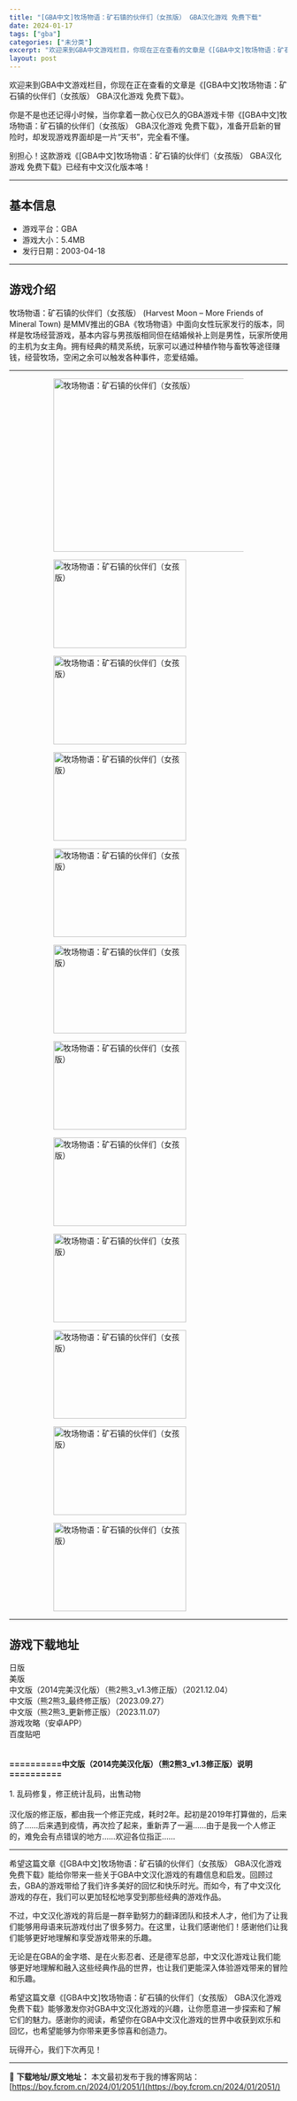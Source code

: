 ```yaml
---
title: "[GBA中文]牧场物语：矿石镇的伙伴们（女孩版） GBA汉化游戏 免费下载"
date: 2024-01-17
tags: ["gba"]
categories: ["未分类"]
excerpt: "欢迎来到GBA中文游戏栏目，你现在正在查看的文章是《[GBA中文]牧场物语：矿石镇的伙伴们（女孩版） GBA汉化游戏 免费下载》。 你是不是也还记得小时候，当你拿着一款心仪已久的GBA游戏卡带《[GBA中文]牧场物语：矿石镇的伙伴们（女孩版） GBA汉化游戏 免费下载》，准备开启新的冒险时，却发现游&hellip;"
layout: post
---
```


欢迎来到GBA中文游戏栏目，你现在正在查看的文章是《[GBA中文]牧场物语：矿石镇的伙伴们（女孩版） GBA汉化游戏 免费下载》。

你是不是也还记得小时候，当你拿着一款心仪已久的GBA游戏卡带《[GBA中文]牧场物语：矿石镇的伙伴们（女孩版） GBA汉化游戏 免费下载》，准备开启新的冒险时，却发现游戏界面却是一片“天书”，完全看不懂。

别担心！这款游戏《[GBA中文]牧场物语：矿石镇的伙伴们（女孩版） GBA汉化游戏 免费下载》已经有中文汉化版本咯！ <hr><h2>&#22522;&#26412;&#20449;&#24687;</h2> <ul><li>&#28216;&#25103;&#24179;&#21488;&#65306;GBA</li> <li>&#28216;&#25103;&#22823;&#23567;&#65306;5.4MB</li> <li>&#21457;&#34892;&#26085;&#26399;&#65306;2003-04-18</li> </ul><hr><h2>&#28216;&#25103;&#20171;&#32461;</h2> <p>&#29287;&#22330;&#29289;&#35821;&#65306;&#30719;&#30707;&#38215;&#30340;&#20249;&#20276;&#20204;&#65288;&#22899;&#23401;&#29256;&#65289; (Harvest Moon &ndash; More Friends of Mineral Town) &#26159;MMV&#25512;&#20986;&#30340;GBA&#12298;&#29287;&#22330;&#29289;&#35821;&#12299;&#20013;&#38754;&#21521;&#22899;&#24615;&#29609;&#23478;&#21457;&#34892;&#30340;&#29256;&#26412;&#65292;&#21516;&#26679;&#26159;&#29287;&#22330;&#32463;&#33829;&#28216;&#25103;&#65292;&#22522;&#26412;&#20869;&#23481;&#19982;&#30007;&#23401;&#29256;&#30456;&#21516;&#20294;&#22312;&#32467;&#23130;&#20505;&#34917;&#19978;&#21017;&#26159;&#30007;&#24615;&#65292;&#29609;&#23478;&#25152;&#20351;&#29992;&#30340;&#20027;&#26426;&#20026;&#22899;&#20027;&#35282;&#12290;&#25317;&#26377;&#32463;&#20856;&#30340;&#31934;&#28789;&#31995;&#32479;&#65292;&#29609;&#23478;&#21487;&#20197;&#36890;&#36807;&#31181;&#26893;&#20316;&#29289;&#19982;&#30044;&#29287;&#31561;&#36884;&#24452;&#36186;&#38065;&#65292;&#32463;&#33829;&#29287;&#22330;&#65292;&#31354;&#38386;&#20043;&#20313;&#21487;&#20197;&#35302;&#21457;&#21508;&#31181;&#20107;&#20214;&#65292;&#24651;&#29233;&#32467;&#23130;&#12290;</p> <hr><figure><figure><img loading="lazy" decoding="async" width="500" height="313" data-id="7012" src="https://boy.fcrom.cn/wp-content/uploads/2024/01/20240116_65a63d9a84262.jpg" title="&#29287;&#22330;&#29289;&#35821;&#65306;&#30719;&#30707;&#38215;&#30340;&#20249;&#20276;&#20204;&#65288;&#22899;&#23401;&#29256;&#65289;-1" alt="牧场物语：矿石镇的伙伴们（女孩版）"></figure><figure><img loading="lazy" decoding="async" width="240" height="160" data-id="6893" src="https://boy.fcrom.cn/wp-content/uploads/2024/01/20240116_65a63d9ac97d7.png" title="&#29287;&#22330;&#29289;&#35821;&#65306;&#30719;&#30707;&#38215;&#30340;&#20249;&#20276;&#20204;&#65288;&#22899;&#23401;&#29256;&#65289;-2" alt="牧场物语：矿石镇的伙伴们（女孩版）"></figure><figure><img loading="lazy" decoding="async" width="240" height="160" data-id="6894" src="https://boy.fcrom.cn/wp-content/uploads/2024/01/20240116_65a63d9b068b1.png" title="&#29287;&#22330;&#29289;&#35821;&#65306;&#30719;&#30707;&#38215;&#30340;&#20249;&#20276;&#20204;&#65288;&#22899;&#23401;&#29256;&#65289;-3" alt="牧场物语：矿石镇的伙伴们（女孩版）"></figure><figure><img loading="lazy" decoding="async" width="240" height="160" data-id="6895" src="https://boy.fcrom.cn/wp-content/uploads/2024/01/20240116_65a63d9b42956.png" title="&#29287;&#22330;&#29289;&#35821;&#65306;&#30719;&#30707;&#38215;&#30340;&#20249;&#20276;&#20204;&#65288;&#22899;&#23401;&#29256;&#65289;-4" alt="牧场物语：矿石镇的伙伴们（女孩版）"></figure><figure><img loading="lazy" decoding="async" width="240" height="160" data-id="6896" src="https://boy.fcrom.cn/wp-content/uploads/2024/01/20240116_65a63d9b6ecd6.png" title="&#29287;&#22330;&#29289;&#35821;&#65306;&#30719;&#30707;&#38215;&#30340;&#20249;&#20276;&#20204;&#65288;&#22899;&#23401;&#29256;&#65289;-5" alt="牧场物语：矿石镇的伙伴们（女孩版）"></figure><figure><img loading="lazy" decoding="async" width="240" height="160" data-id="6897" src="https://boy.fcrom.cn/wp-content/uploads/2024/01/20240116_65a63d9ba46e5.png" title="&#29287;&#22330;&#29289;&#35821;&#65306;&#30719;&#30707;&#38215;&#30340;&#20249;&#20276;&#20204;&#65288;&#22899;&#23401;&#29256;&#65289;-6" alt="牧场物语：矿石镇的伙伴们（女孩版）"></figure><figure><img loading="lazy" decoding="async" width="240" height="160" data-id="6898" src="https://boy.fcrom.cn/wp-content/uploads/2024/01/20240116_65a63d9bd58c8.png" title="&#29287;&#22330;&#29289;&#35821;&#65306;&#30719;&#30707;&#38215;&#30340;&#20249;&#20276;&#20204;&#65288;&#22899;&#23401;&#29256;&#65289;" alt="牧场物语：矿石镇的伙伴们（女孩版）"></figure><figure><img loading="lazy" decoding="async" width="240" height="160" data-id="6899" src="https://boy.fcrom.cn/wp-content/uploads/2024/01/20240116_65a63d9c0381f.png" title="&#29287;&#22330;&#29289;&#35821;&#65306;&#30719;&#30707;&#38215;&#30340;&#20249;&#20276;&#20204;&#65288;&#22899;&#23401;&#29256;&#65289;" alt="牧场物语：矿石镇的伙伴们（女孩版）"></figure><figure><img loading="lazy" decoding="async" width="240" height="160" data-id="6900" src="https://boy.fcrom.cn/wp-content/uploads/2024/01/20240116_65a63d9c29335.png" title="&#29287;&#22330;&#29289;&#35821;&#65306;&#30719;&#30707;&#38215;&#30340;&#20249;&#20276;&#20204;&#65288;&#22899;&#23401;&#29256;&#65289;" alt="牧场物语：矿石镇的伙伴们（女孩版）"></figure><figure><img loading="lazy" decoding="async" width="240" height="160" data-id="6901" src="https://boy.fcrom.cn/wp-content/uploads/2024/01/20240116_65a63d9c4652f.png" title="&#29287;&#22330;&#29289;&#35821;&#65306;&#30719;&#30707;&#38215;&#30340;&#20249;&#20276;&#20204;&#65288;&#22899;&#23401;&#29256;&#65289;" alt="牧场物语：矿石镇的伙伴们（女孩版）"></figure><figure><img loading="lazy" decoding="async" width="240" height="160" data-id="6902" src="https://boy.fcrom.cn/wp-content/uploads/2024/01/20240116_65a63d9c6bf48.png" title="&#29287;&#22330;&#29289;&#35821;&#65306;&#30719;&#30707;&#38215;&#30340;&#20249;&#20276;&#20204;&#65288;&#22899;&#23401;&#29256;&#65289;" alt="牧场物语：矿石镇的伙伴们（女孩版）"></figure><figure><img loading="lazy" decoding="async" width="240" height="160" data-id="6903" src="https://boy.fcrom.cn/wp-content/uploads/2024/01/20240116_65a63d9c98ccb.png" title="&#29287;&#22330;&#29289;&#35821;&#65306;&#30719;&#30707;&#38215;&#30340;&#20249;&#20276;&#20204;&#65288;&#22899;&#23401;&#29256;&#65289;" alt="牧场物语：矿石镇的伙伴们（女孩版）"></figure></figure><hr><h2>&#28216;&#25103;&#19979;&#36733;&#22320;&#22336;</h2> <div><div> <div> <span></span><span>&#26085;&#29256;</span></div> <div> <span></span><span>&#32654;&#29256;</span></div> <div> <span></span><span>&#20013;&#25991;&#29256;&#65288;2014&#23436;&#32654;&#27721;&#21270;&#29256;&#65289;&#65288;&#29066;2&#29066;3_v1.3&#20462;&#27491;&#29256;&#65289;&#65288;2021.12.04&#65289;</span></div> <div> <span></span><span>&#20013;&#25991;&#29256;&#65288;&#29066;2&#29066;3_&#26368;&#32456;&#20462;&#27491;&#29256;&#65289;&#65288;2023.09.27&#65289;</span></div> <div> <span></span><span>&#20013;&#25991;&#29256;&#65288;&#29066;2&#29066;3_&#26356;&#26032;&#20462;&#27491;&#29256;&#65289;&#65288;2023.11.07&#65289;</span></div> <div> <span></span><span>&#28216;&#25103;&#25915;&#30053;&#65288;&#23433;&#21331;APP&#65289;</span></div> <div> <span></span><span>&#30334;&#24230;&#36148;&#21543;</span></div> </div></div> <div style="height:20px" aria-hidden="true"></div> <p><strong>==========&#20013;&#25991;&#29256;&#65288;2014&#23436;&#32654;&#27721;&#21270;&#29256;&#65289;&#65288;&#29066;2&#29066;3_v1.3&#20462;&#27491;&#29256;&#65289;&#35828;&#26126;==========</strong><br><br>1. &#20081;&#30721;&#20462;&#22797;&#65292;&#20462;&#27491;&#32479;&#35745;&#20081;&#30721;&#65292;&#20986;&#21806;&#21160;&#29289;<br><br>&#27721;&#21270;&#29256;&#30340;&#20462;&#27491;&#29256;&#65292;&#37117;&#30001;&#25105;&#19968;&#20010;&#20462;&#27491;&#23436;&#25104;&#65292;&#32791;&#26102;2&#24180;&#12290;&#36215;&#21021;&#26159;2019&#24180;&#25171;&#31639;&#20570;&#30340;&#65292;&#21518;&#26469;&#40509;&#20102;&hellip;&hellip;&#21518;&#26469;&#36935;&#21040;&#30123;&#24773;&#65292;&#20877;&#27425;&#25441;&#20102;&#36215;&#26469;&#65292;&#37325;&#26032;&#24324;&#20102;&#19968;&#36941;&hellip;&hellip;&#30001;&#20110;&#26159;&#25105;&#19968;&#20010;&#20154;&#20462;&#27491;&#30340;&#65292;&#38590;&#20813;&#20250;&#26377;&#28857;&#38169;&#35823;&#30340;&#22320;&#26041;&hellip;&hellip;&#27426;&#36814;&#21508;&#20301;&#25351;&#27491;&hellip;&hellip;</p> <hr>希望这篇文章《[GBA中文]牧场物语：矿石镇的伙伴们（女孩版） GBA汉化游戏 免费下载》能给你带来一些关于GBA中文汉化游戏的有趣信息和启发。回顾过去，GBA的游戏带给了我们许多美好的回忆和快乐时光。而如今，有了中文汉化游戏的存在，我们可以更加轻松地享受到那些经典的游戏作品。

不过，中文汉化游戏的背后是一群辛勤努力的翻译团队和技术人才，他们为了让我们能够用母语来玩游戏付出了很多努力。在这里，让我们感谢他们！感谢他们让我们能够更好地理解和享受游戏带来的乐趣。

无论是在GBA的金字塔、是在火影忍者、还是德军总部，中文汉化游戏让我们能够更好地理解和融入这些经典作品的世界，也让我们更能深入体验游戏带来的冒险和乐趣。

希望这篇文章《[GBA中文]牧场物语：矿石镇的伙伴们（女孩版） GBA汉化游戏 免费下载》能够激发你对GBA中文汉化游戏的兴趣，让你愿意进一步探索和了解它们的魅力。感谢你的阅读，希望你在GBA中文汉化游戏的世界中收获到欢乐和回忆，也希望能够为你带来更多惊喜和创造力。

玩得开心，我们下次再见！

---
📖 **下载地址/原文地址：** 本文最初发布于我的博客网站：[https://boy.fcrom.cn/2024/01/2051/](https://boy.fcrom.cn/2024/01/2051/)
